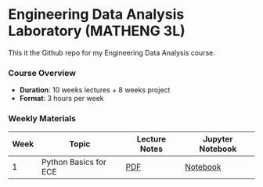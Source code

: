 # Engineering Data Analysis Laboratory (MATHENG 3L)
This it the Github repo for my Engineering Data Analysis course.

### Course Overview
- **Duration**: 10 weeks lectures + 8 weeks project
- **Format**: 3 hours per week

### Weekly Materials

| Week | Topic | Lecture Notes | Jupyter Notebook |
|------|-------|---------------|------------------|
| 1 | Python Basics for ECE | [PDF](./lectures/week01_python_basics.pdf) | [Notebook](./notebooks/Week01_Python_Basics_ECE.ipynb) |
